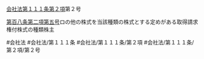 [会社法第１１１条第２項](会社法＿＿＿＿第１１１条第２項)第２号

[第百八条第二項第五号](会社法＿＿＿＿第１０８条第２項第５号)ロの他の株式を当該種類の株式とする定めがある取得請求権付株式の種類株主


#会社法
#会社法/第１１１条
#会社法/第１１１条/第２項
#会社法/第１１１条/第２項/第２号
